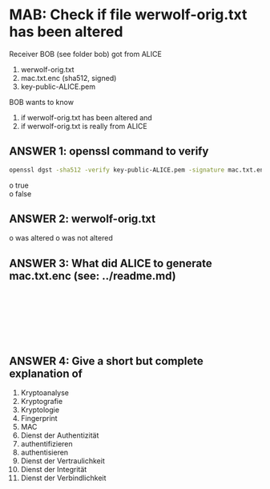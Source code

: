 # MAB: Check if file werwolf-orig.txt has been altered

Receiver BOB (see folder bob) got from ALICE

1. werwolf-orig.txt
1. mac.txt.enc (sha512, signed)
1. key-public-ALICE.pem

BOB wants to know

1. if werwolf-orig.txt has been altered and
2. if werwolf-orig.txt is really from ALICE

## ANSWER 1: openssl command to verify

~~~bash
openssl dgst -sha512 -verify key-public-ALICE.pem -signature mac.txt.enc
~~~

o true  
o false

## ANSWER 2: werwolf-orig.txt

o was altered
o was not altered

## ANSWER 3: What did ALICE to generate mac.txt.enc (see: ../readme.md)

~~~bash









~~~

## ANSWER 4: Give a short but complete explanation of

1. Kryptoanalyse
2. Kryptografie
3. Kryptologie
4. Fingerprint
5. MAC
6. Dienst der Authentizität
7. authentifizieren
8. authentisieren
9. Dienst der Vertraulichkeit
10. Dienst der Integrität
11. Dienst der Verbindlichkeit
